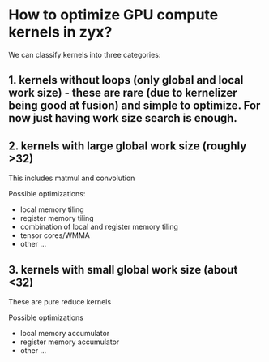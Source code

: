 # How to optimize GPU compute kernels in zyx?

We can classify kernels into three categories:

## 1. kernels without loops (only global and local work size) - these are rare (due to kernelizer being good at fusion) and simple to optimize. For now just having work size search is enough.

## 2. kernels with large global work size (roughly >32)

This includes matmul and convolution

Possible optimizations:
- local memory tiling
- register memory tiling
- combination of local and register memory tiling
- tensor cores/WMMA
- other ...


## 3. kernels with small global work size (about <32)

These are pure reduce kernels

Possible optimizations

- local memory accumulator
- register memory accumulator
- other ...
